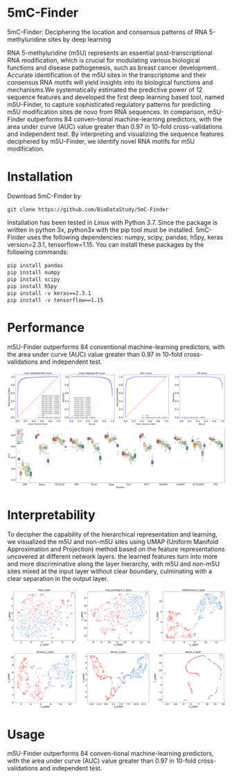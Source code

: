 # 5mC-Finder
5mC-Finder: Deciphering the location and consensus patterns of RNA 5-methyluridine sites by deep learning

RNA 5-methyluridine (m5U) represents an essential post-transcriptional RNA modification, which is crucial for modulating various biological functions and disease pathogenesis, such as breast cancer development. Accurate identification of the m5U sites in the transcriptome and their consensus RNA motifs will yield insights into its biological functions and mechanisms.We systematically estimated the predictive power of 12 sequence features and developed the first deep learning based tool, named m5U-Finder, to capture sophisticated regulatory patterns for predicting m5U modification sites de novo from RNA sequences. In comparison, m5U-Finder outperforms 84 conven-tional machine-learning predictors, with the area under curve (AUC) value greater than 0.97 in 10-fold cross-validations and independent test. By interpreting and visualizing the sequence features deciphered by m5U-Finder, we identify novel RNA motifs for m5U modification.

# Installation
Download 5mC-Finder by
```
git clone https://github.com/BioDataStudy/5mC-Finder
```
Installation has been tested in Linux with Python 3.7.
Since the package is written in python 3x, python3x with the pip tool must be installed.
5mC-Finder uses the following dependencies: numpy, scipy, pandas, h5py, keras version=2.3.1, tensorflow=1.15. You can install these packages by the following commands:
```
pip install pandas
pip install numpy
pip install scipy
pip install h5py
pip install -v keras==2.3.1
pip install -v tensorflow==1.15
```

# Performance
m5U-Finder outperforms 84 conventional machine-learning predictors, with the area under curve (AUC) value greater than 0.97 in 10-fold cross-validations and independent test.

![image](https://github.com/BioDataStudy/5mC-Finder/blob/2d195b681b89259e738c0ba3bcce5dee25c2c08e/prediction/performance.png)

# Interpretability
To decipher the capability of the hierarchical representation and learning, we visualized the m5U and non-m5U sites using UMAP (Uniform Manifold Approximation and Projection) method based on the feature representations uncovered at different network layers. the learned features turn into more and more discriminative along the layer hierarchy, with m5U and non-m5U sites mixed at the input layer without clear boundary, culminating with a clear separation in the output layer.

![image](https://github.com/BioDataStudy/5mC-Finder/blob/99a4038ca69585ac5e23dae074a9f296d66850d7/umap/Uamp_testing.png)

# Usage
m5U-Finder outperforms 84 conven-tional machine-learning predictors, with the area under curve (AUC) value greater than 0.97 in 10-fold cross-validations and independent test.
